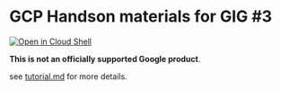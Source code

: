 # GCP Handson materials for GIG #3

[![Open in Cloud Shell](https://gstatic.com/cloudssh/images/open-btn.png)](https://ssh.cloud.google.com/cloudshell/open?cloudshell_git_repo=https://github.com/jupemara/gcp-getting-started-lab-jp&cloudshell_working_dir=gig/gig01-03&cloudshell_tutorial=tutorial.md)

**This is not an officially supported Google product**.

see [tutorial.md](tutorial.md) for more details.
